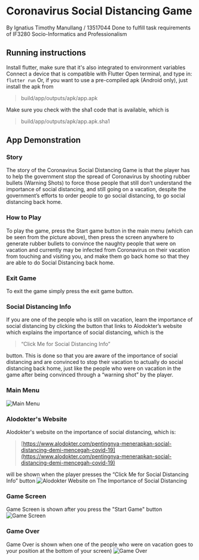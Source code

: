 ﻿# Coronavirus Social Distancing Game
By Ignatius Timothy Manullang / 13517044
Done to fulfill task requirements of IF3280 Socio-Informatics and Professionalism

## Running instructions
Install flutter, make sure that it's also integrated to environment variables 
Connect a device that is compatible with Flutter 
Open terminal, and type in:
  `flutter run`
  Or, if you want to use a pre-compiled apk (Android only), just install the apk from

>   build/app/outputs/apk/app.apk

  Make sure you check with the sha1 code that is available, which is
>  build/app/outputs/apk/app.apk.sha1

## App Demonstration
### Story
The story of the Coronavirus Social Distancing Game is that the player has to help the government stop the spread of Coronavirus by shooting rubber bullets (Warning Shots) to force those people that still don’t understand the importance of social distancing, and still going on a vacation, despite the government’s efforts to order people to go social distancing, to go social distancing back home.
### How to Play
To play the game, press the Start game button in the main menu (which can be seen from the picture above), then press the screen anywhere to generate rubber bullets to convince the naughty people that were on vacation and currently may be infected from Coronavirus on their vacation from touching and visiting you, and make them go back home so that they are able to do Social Distancing back home.
### Exit Game
To exit the game simply press the exit game button.
### Social Distancing Info
If you are one of the people who is still on vacation,  learn the importance of social distancing by clicking the button that links to Alodokter’s website which explains the importance of social distancing, which is the 

> “Click Me for Social Distancing Info”

 button. This is done so that you are aware of the importance of social distancing and are convinced to stop their vacation to actually do social distancing back home, just like the people who were on vacation in the game after being convinced through a “warning shot” by the player.
### Main Menu
![Main Menu](images_demonstration/Main_Menu.jpg)
### Alodokter's Website
Alodokter's website on the importance of social distancing, which is:
> [https://www.alodokter.com/pentingnya-menerapkan-social-distancing-demi-mencegah-covid-19](https://www.alodokter.com/pentingnya-menerapkan-social-distancing-demi-mencegah-covid-19)

will be shown when the player presses the “Click Me for Social Distancing Info” button
![Alodokter Website on The Importance of Social Distancing](images_demonstration/Alodokter_Website.jpg)
### Game Screen
Game Screen is shown after you press the "Start Game" button
![Game Screen](images_demonstration/Game_Screen.jpg)
### Game Over
Game Over is shown when one of the people who were on vacation goes to your position at the bottom of your screen)
![Game Over](images_demonstration/Game_Over.jpg)





  
